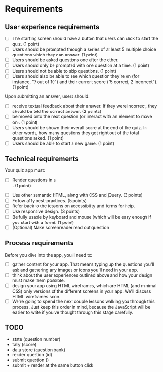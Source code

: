 # Requirements

## User experience requirements

* [ ] The starting screen should have a button that users can click to start the quiz. (1 point)
* [ ] Users should be prompted through a series of at least 5 multiple choice questions which they can answer. (1 point)
* [ ] Users should be asked questions one after the other.
* [ ] Users should only be prompted with one question at a time. (1 point)
* [ ] Users should not be able to skip questions. (1 point)
* [ ] Users should also be able to see which question they're on (for instance, "7 out of 10") and their current score ("5 correct, 2 incorrect"). (1 point)

Upon submitting an answer, users should:
* [ ] receive textual feedback about their answer. If they were incorrect, they should be told the correct answer. (2 points)
* [ ] be moved onto the next question (or interact with an element to move on). (1 point)
* [ ] Users should be shown their overall score at the end of the quiz. In other words, how many questions they got right out of the total questions asked. (1 point)
* [ ] Users should be able to start a new game. (1 point)

## Technical requirements
Your quiz app must:

* [ ] Render questions in a <form>. (1 point)
* [ ] Use other semantic HTML, along with CSS and jQuery. (3 points)
* [ ] Follow a11y best-practices. (5 points)
* [ ] Refer back to the lessons on accessibility and forms for help.
* [ ] Use responsive design. (3 points)
* [ ] Be fully usable by keyboard and mouse (which will be easy enough if you start with a form). (1 point)
* [ ] (Optional) Make screenreader read out question

## Process requirements
Before you dive into the app, you'll need to:

* [ ] gather content for your app. That means typing up the questions you'll ask and gathering any images or icons you'll need in your app.
* [ ] think about the user experiences outlined above and how your design must make them possible.
* [ ] design your app using HTML wireframes, which are HTML (and minimal CSS) only versions of the different screens in your app. We'll discuss HTML wireframes soon.
* [ ] We're going to spend the next couple lessons walking you through this process. Just keep this order in mind, because the JavaScript will be easier to write if you've thought through this stage carefully.

## TODO
* state (question number)
* tally (score)
* data store (question bank)
* render question (id)
* submit question ()
* submit + render at the same button click

